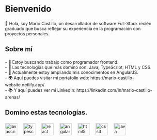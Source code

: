 <h1 align="left">Bienvenido</h1>

###

<p align="left">👋 Hola, soy Mario Castillo, un desarrollador de software Full-Stack recién graduado que busca reflejar su experiencia en la programación con proyectos personales.</p>

###

<h2 align="left">Sobre mí</h2>

###

<p align="left">- 👀 Estoy buscando trabajo como programador frontend.<br>- 💞️ Las tecnologías que más domino son: Java, TypeScript, HTML y CSS.<br>- 🌱 Actualmente estoy ampliando mis conocimentos en AngularJS.<br>- 🌍 Aquí puedes visitar mi portafolio web: https://mario-castillo-website.netlify.app/ <br>- 📚 Y aquí puedes ver mi LinkedIn: https://linkedin.com/in/mario-castillo-arenas/</p>

###

<h2 align="left">Domino estas tecnologías.</h2>

###

<div align="left">
  <img src="https://cdn.jsdelivr.net/gh/devicons/devicon/icons/javascript/javascript-original.svg" height="40" alt="javascript logo"  />
  <img width="12" />
  <img src="https://cdn.jsdelivr.net/gh/devicons/devicon/icons/typescript/typescript-original.svg" height="40" alt="typescript logo"  />
  <img width="12" />
  <img src="https://cdn.jsdelivr.net/gh/devicons/devicon/icons/react/react-original.svg" height="40" alt="react logo"  />
  <img width="12" />
  <img src="https://cdn.jsdelivr.net/gh/devicons/devicon/icons/angularjs/angularjs-original.svg" height="40" alt="angularjs logo"  />
  <img width="12" />
  <img src="https://cdn.jsdelivr.net/gh/devicons/devicon/icons/html5/html5-original.svg" height="40" alt="html5 logo"  />
  <img width="12" />
  <img src="https://cdn.jsdelivr.net/gh/devicons/devicon/icons/css3/css3-original.svg" height="40" alt="css3 logo"  />
  <img width="12" />
  <img src="https://cdn.jsdelivr.net/gh/devicons/devicon/icons/java/java-original.svg" height="40" alt="java logo"  />
</div>

###
